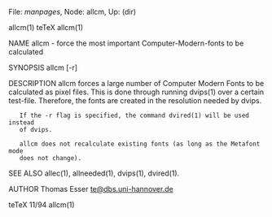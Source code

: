 File: *manpages*,  Node: allcm,  Up: (dir)

allcm(1)                             teTeX                            allcm(1)



NAME
       allcm - force the most important Computer-Modern-fonts to be calculated

SYNOPSIS
       allcm [-r]

DESCRIPTION
       allcm  forces  a large number of Computer Modern Fonts to be calculated
       as pixel files.  This is done through running dvips(1) over  a  certain
       test-file. Therefore, the fonts are created in the resolution needed by
       dvips.

       If the -r flag is specified, the command dvired(1) will be used instead
       of dvips.

       allcm does not recalculate existing fonts (as long as the Metafont mode
       does not change).


SEE ALSO
       allec(1), allneeded(1), dvips(1), dvired(1).


AUTHOR
       Thomas Esser <te@dbs.uni-hannover.de>



teTeX                                11/94                            allcm(1)
